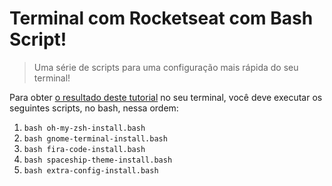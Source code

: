 # Terminal com Rocketseat com Bash Script!
> Uma série de scripts para uma configuração mais rápida do seu terminal!

Para obter [o resultado deste tutorial](https://blog.rocketseat.com.br/terminal-com-oh-my-zsh-spaceship-dracula-e-mais/) no seu terminal, você deve executar os seguintes scripts, no bash, nessa ordem:
1. `bash oh-my-zsh-install.bash`
2. `bash gnome-terminal-install.bash`
3. `bash fira-code-install.bash`
4. `bash spaceship-theme-install.bash`
5. `bash extra-config-install.bash`
